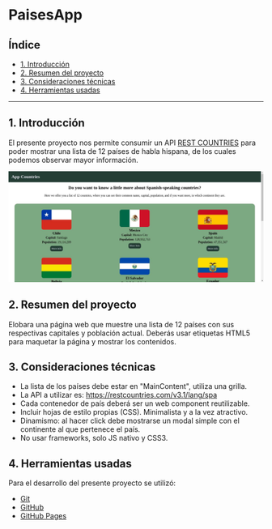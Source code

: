 # PaisesApp

## Índice

* [1. Introducción](#1-introducción)
* [2. Resumen del proyecto](#1-resumen-del-proyecto)
* [3. Consideraciones técnicas](#3-consideraciones-técnicas)
* [4. Herramientas usadas](#1-herramientas-usadas)

***

## 1. Introducción
El presente proyecto nos permite consumir un API [REST COUNTRIES](https://restcountries.com/) para poder mostrar una lista de 12 países de habla hispana, de los cuales podemos observar mayor información.

![img](./img/screen.jpg)

## 2. Resumen del proyecto
Elobara una página web que muestre una lista de 12 países con sus respectivas capitales y población actual.
Deberás usar etiquetas HTML5 para maquetar la página y mostrar los contenidos.

## 3. Consideraciones técnicas
- La lista de los países debe estar en "MainContent", utiliza una grilla.
- La API a utilizar es: https://restcountries.com/v3.1/lang/spa
- Cada contenedor de país deberá ser un web component reutilizable.
- Incluir hojas de estilo propias (CSS). Minimalista y a la vez atractivo.
- Dinamismo: al hacer click debe mostrarse un modal simple con el continente al que pertenece el país.
- No usar frameworks, solo JS nativo y CSS3.

## 4. Herramientas usadas
Para el desarrollo del presente proyecto se utilizó:
* [Git](https://git-scm.com/)
* [GitHub](https://github.com/)
* [GitHub Pages](https://pages.github.com/)